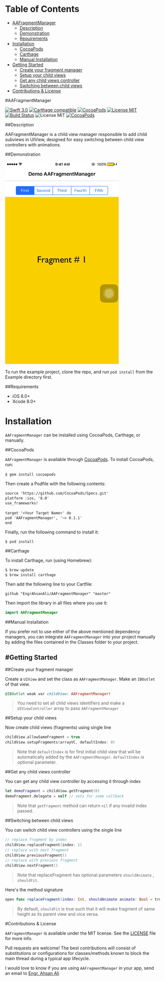 
# Table of Contents

- [AAFragmentManager](#section-id-5)
  - [Description](#section-id-12)
  - [Demonstration](#section-id-17)
  - [Requirements](#section-id-27)
- [Installation](#section-id-33)
  - [CocoaPods](#section-id-39)
  - [Carthage](#section-id-65)
  - [Manual Installation](#section-id-83)
- [Getting Started](#section-id-87)
  - [Create your fragment manager](#section-id-90)
  - [Setup your child views](#section-id-101)
  - [Get any child views controller](#section-id-112)
  - [Switching between child views](#section-id-123)
- [Contributions & License](#section-id-142)


<div id='section-id-5'/>

#AAFragmentManager

[![Swift 3.0](https://img.shields.io/badge/Swift-3.0-orange.svg?style=flat)](https://developer.apple.com/swift/) [![Carthage compatible](https://img.shields.io/badge/Carthage-compatible-4BC51D.svg?style=flat)](https://github.com/Carthage/Carthage) [![CocoaPods](https://img.shields.io/cocoapods/v/AAFragmentManager.svg)](http://cocoadocs.org/docsets/AAFragmentManager) [![License MIT](https://img.shields.io/badge/License-MIT-blue.svg?style=flat)](https://github.com/Carthage/Carthage) [![Build Status](https://travis-ci.org/EngrAhsanAli/AAFragmentManager.svg?branch=master)](https://travis-ci.org/EngrAhsanAli/AAFragmentManager) 
![License MIT](https://img.shields.io/github/license/mashape/apistatus.svg) [![CocoaPods](https://img.shields.io/cocoapods/p/AAFragmentManager.svg)]()



<div id='section-id-12'/>

##Description


AAFragmentManager is a child view manager responsible to add child subviews in UIView, designed for easy switching between child view controllers with animations.

<div id='section-id-17'/>

##Demonstration



![](https://github.com/EngrAhsanAli/AAFragmentManager/blob/master/Screenshots/demo.gif)


To run the example project, clone the repo, and run `pod install` from the Example directory first.


<div id='section-id-27'/>

##Requirements

- iOS 8.0+
- Xcode 8.0+


<div id='section-id-33'/>

# Installation

`AAFragmentManager` can be installed using CocoaPods, Carthage, or manually.



<div id='section-id-39'/>

##CocoaPods

`AAFragmentManager` is available through [CocoaPods](http://cocoapods.org). To install CocoaPods, run:

`$ gem install cocoapods`

Then create a Podfile with the following contents:

```
source 'https://github.com/CocoaPods/Specs.git'
platform :ios, '8.0'
use_frameworks!

target '<Your Target Name>' do
pod 'AAFragmentManager', '~> 0.1.1'
end

```

Finally, run the following command to install it:
```
$ pod install
```



<div id='section-id-65'/>

##Carthage

To install Carthage, run (using Homebrew):
```
$ brew update
$ brew install carthage
```
Then add the following line to your Cartfile:

```
github "EngrAhsanAli/AAFragmentManager" "master"
```

Then import the library in all files where you use it:
```swift
import AAFragmentManager
```

<div id='section-id-83'/>

##Manual Installation

If you prefer not to use either of the above mentioned dependency managers, you can integrate `AAFragmentManager` into your project manually by adding the files contained in the Classes folder to your project.

<div id='section-id-87'/>

#Getting Started
----------

<div id='section-id-90'/>

##Create your fragment manager

Create a `UIView` and set the class as `AAFragmentManager`. Make an `IBOutlet` of that view. 

```ruby
@IBOutlet weak var childView: AAFragmentManager!
```

> You need to set all child views identifiers and make a `UIViewController` array to pass `AAFragmentManager`


<div id='section-id-101'/>

##Setup your child views

Now create child views (fragments) using single line

```swift
childView.allowSameFragment = true
childView.setupFragments(arrayVC, defaultIndex: 0)
```

> Note that `defaultIndex` is for first initial child view that will be automatically added by the `AAFragmentManager`. `defaultIndex` is optional parameter.


<div id='section-id-112'/>

##Get any child views controller

You can get any child view controller by accessing it through index

```swift
let demoFragment = childView.getFragment(0)
demoFragment.delegate = self // sets for some callback
```

> Note that `getFragment` method can return `nil` if any invalid index passed.

<div id='section-id-123'/>

##Switching between child views

You can switch child view controllers using the single line

```swift
// replace fragment by index
childView.replaceFragment(index: 1)
// replace with next fragment
childView.previousFragment()
// replace with previous fragment
childView.nextFragment()
```

> Note that replaceFragment has optional parameters `shouldAnimate` , `shouldFit`.

Here's the method signature

```swift
open func replaceFragment(index: Int, shouldAnimate animate: Bool = true, shouldFit fit: Bool = true)
```

> By default, `shouldFit` is true such that it will make fragment of same height as its parent view and vice versa. 


<div id='section-id-142'/>

#Contributions & License

`AAFragmentManager` is available under the MIT license. See the [LICENSE](./LICENSE) file for more info.

Pull requests are welcome! The best contributions will consist of substitutions or configurations for classes/methods known to block the main thread during a typical app lifecycle.

I would love to know if you are using `AAFragmentManager` in your app, send an email to [Engr. Ahsan Ali](mailto:hafiz.m.ahsan.ali@gmail.com)

